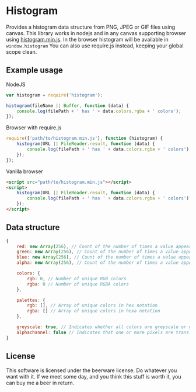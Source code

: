 Histogram
=========

Provides a histogram data structure from PNG, JPEG or GIF files using canvas.
This library works in nodejs and in any canvas supporting browser using <a href="https://raw.github.com/Munter/node-histogram/master/histogram.min.js">histogram.min.js</a>.
In the browser histogram will be available in `window.histogram`
You can also use require.js instead, keeping your global scope clean.


Example usage
-------------

NodeJS
``` javascript
var histogram = require('histogram');

histogram(fileName || Buffer, function (data) {
    console.log(filePath + ' has ' + data.colors.rgba + ' colors');
});
```

Browser with require.js
``` javascript
require(['path/to/histogram.min.js'], function (histogram) {
    histogram(URL || FileReader.result, function (data) {
        console.log(filePath + ' has ' + data.colors.rgba + ' colors');
    });
});
```

Vanilla browser
``` html
<script src="path/to/histogram.min.js"></script>
<script>
    histogram(URL || FileReader.result, function (data) {
        console.log(filePath + ' has ' + data.colors.rgba + ' colors');
    });
</script>
```


Data structure
--------------
``` javascript
{
    red: new Array(256), // Count of the number of times a value appears in the red channel
    green: new Array(256), // Count of the number of times a value appears in the green channel
    blue: new Array(256), // Count of the number of times a value appears in the blue channel
    alpha: new Array(256), // Count of the number of times a value appears in the alpha channel

    colors: {
        rgb: 0, // Number of unique RGB colors
        rgba: 0 // Number of unique RGBA colors
    },

    palettes: {
        rgb: [], // Array of unique colors in hex notation
        rgba: [] // Array of unique colors in hexa notation
    },

    greyscale: true, // Indicates whether all colors are greyscale or not
    alphachannel: false // Indicates that one or more pixels are translucent
}
```

License
-------
This software is licensed under the beerware license. Do whatever you want with it.
If we meet some day, and you think this stuff is worth it, you can buy me a beer in return.

